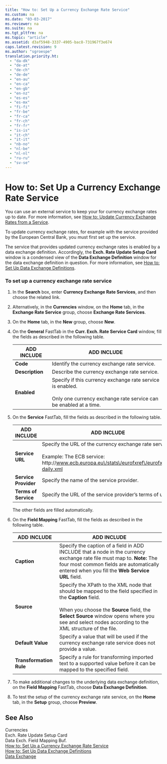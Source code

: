 ```yaml
---
title: "How to: Set Up a Currency Exchange Rate Service"
ms.custom: na
ms.date: "03-03-2017"
ms.reviewer: na
ms.suite: na
ms.tgt_pltfrm: na
ms.topic: "article"
ms.assetid: d3af5948-3337-4905-bac8-731967f3e674
caps.latest.revision: 9
ms.author: "sgroespe"
translation.priority.ht: 
  - "da-dk"
  - "de-at"
  - "de-ch"
  - "de-de"
  - "en-au"
  - "en-ca"
  - "en-gb"
  - "en-nz"
  - "es-es"
  - "es-mx"
  - "fi-fi"
  - "fr-be"
  - "fr-ca"
  - "fr-ch"
  - "fr-fr"
  - "is-is"
  - "it-ch"
  - "it-it"
  - "nb-no"
  - "nl-be"
  - "nl-nl"
  - "ru-ru"
  - "sv-se"
---
```

# How to: Set Up a Currency Exchange Rate Service
You can use an external service to keep your for currency exchange rates up to date. For more information, see [How to: Update Currency Exchange Rates from a Service](../../BusinessFunctionality/DataExchange/how-to-update-currency-exchange-rates-from-a-service.md).  
  
 To update currency exchange rates, for example with the service provided by the European Central Bank, you must first set up the service.  
  
 The service that provides updated currency exchange rates is enabled by a data exchange definition. Accordingly, the **Exch. Rate Update Setup Card** window is a condensed view of the **Data Exchange Definition** window for the data exchange definition in question. For more information, see [How to: Set Up Data Exchange Definitions](../../BusinessFunctionality/DataExchange/how-to-set-up-data-exchange-definitions.md).  
  
### To set up a currency exchange rate service  
  
1.  In the **Search** box, enter **Currency Exchange Rate Services**, and then choose the related link.  
  
2.  Alternatively, in the **Currencies** window, on the **Home** tab, in the **Exchange Rate Service** group, choose **Exchange Rate Services**.  
  
3.  On the **Home** tab, in the **New** group, choose **New**.  
  
4.  On the **General** FastTab in the **Curr. Exch. Rate Service Card** window, fill the fields as described in the following table.  
  
    |ADD INCLUDE<!--[!INCLUDE[bp_tablefield](../../ApplicationDesign/includes/bp_tablefield_md.md)]-->|ADD INCLUDE<!--[!INCLUDE[bp_tabledescription](../../ApplicationDesign/includes/bp_tabledescription_md.md)]-->|  
    |---------------------------------|---------------------------------------|  
    |**Code**|Identify the currency exchange rate service.|  
    |**Description**|Describe the currency exchange rate service.|  
    |**Enabled**|Specify if this currency exchange rate service is enabled.<br /><br /> Only one currency exchange rate service can be enabled at a time.|  
  
5.  On the **Service** FastTab, fill the fields as described in the following table.  
  
    |ADD INCLUDE<!--[!INCLUDE[bp_tablefield](../../ApplicationDesign/includes/bp_tablefield_md.md)]-->|ADD INCLUDE<!--[!INCLUDE[bp_tabledescription](../../ApplicationDesign/includes/bp_tabledescription_md.md)]-->|  
    |---------------------------------|---------------------------------------|  
    |**Service URL**|Specify the URL of the currency exchange rate service.<br /><br /> Example: The ECB service: http:\/\/www.ecb.europa.eu\/stats\/eurofxref\/eurofxref\-daily.xml|  
    |**Service Provider**|Specify the name of the service provider.|  
    |**Terms of Service**|Specify the URL of the service provider’s terms of use.|  
  
     The other fields are filled automatically.  
  
6.  On the **Field Mapping** FastTab, fill the fields as described in the following table.  
  
    |ADD INCLUDE<!--[!INCLUDE[bp_tablefield](../../ApplicationDesign/includes/bp_tablefield_md.md)]-->|ADD INCLUDE<!--[!INCLUDE[bp_tabledescription](../../ApplicationDesign/includes/bp_tabledescription_md.md)]-->|  
    |---------------------------------|---------------------------------------|  
    |**Caption**|Specify the caption of a field in ADD INCLUDE<!--[!INCLUDE[dyn_nav](../../ApplicationDesign/includes/dyn_nav_md.md)]--> that a node in the currency exchange rate file must map to. **Note:**  The four most common fields are automatically entered when you fill the **Web Service URL** field.|  
    |**Source**|Specify the XPath to the XML node that should be mapped to the field specified in the **Caption** field.<br /><br /> When you choose the **Source** field, the **Select Source** window opens where you see and select nodes according to the XML structure of the file.|  
    |**Default Value**|Specify a value that will be used if the currency exchange rate service does not provide a value.|  
    |**Transformation Rule**|Specify a rule for transforming imported text to a supported value before it can be mapped to the specified field.|  
  
7.  To make additional changes to the underlying data exchange definition, on the **Field Mapping** FastTab, choose **Data Exchange Definition**.  
  
8.  To test the setup of the currency exchange rate service, on the **Home** tab, in the **Setup** group, choose **Preview**.  
  
## See Also  
 Currencies   
 Exch. Rate Update Setup Card   
 Data Exch. Field Mapping Buf.   
 [How to: Set Up a Currency Exchange Rate Service](../../BusinessFunctionality/DataExchange/how-to-set-up-a-currency-exchange-rate-service.md)   
 [How to: Set Up Data Exchange Definitions](../../BusinessFunctionality/DataExchange/how-to-set-up-data-exchange-definitions.md)   
 [Data Exchange](../../BusinessFunctionality/DataExchange/data-exchange.md)